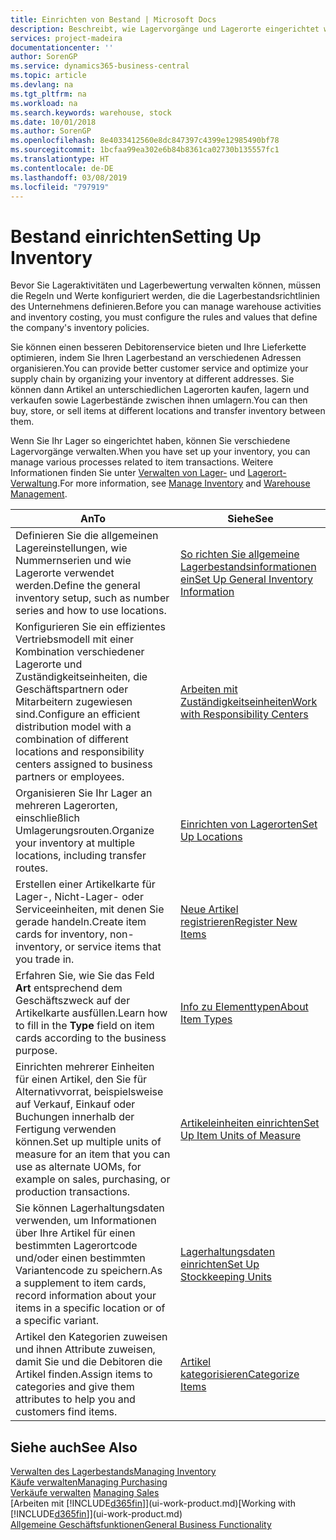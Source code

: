```yaml
---
title: Einrichten von Bestand | Microsoft Docs
description: Beschreibt, wie Lagervorgänge und Lagerorte eingerichtet werden, einschließlich Umlagerungsrouten und Standorte wie Lagerorte.
services: project-madeira
documentationcenter: ''
author: SorenGP
ms.service: dynamics365-business-central
ms.topic: article
ms.devlang: na
ms.tgt_pltfrm: na
ms.workload: na
ms.search.keywords: warehouse, stock
ms.date: 10/01/2018
ms.author: SorenGP
ms.openlocfilehash: 8e4033412560e8dc847397c4399e12985490bf78
ms.sourcegitcommit: 1bcfaa99ea302e6b84b8361ca02730b135557fc1
ms.translationtype: HT
ms.contentlocale: de-DE
ms.lasthandoff: 03/08/2019
ms.locfileid: "797919"
---
```

# <a name="setting-up-inventory"></a><span data-ttu-id="a804f-103">Bestand einrichten</span><span class="sxs-lookup"><span data-stu-id="a804f-103">Setting Up Inventory</span></span>
<span data-ttu-id="a804f-104">Bevor Sie Lageraktivitäten und Lagerbewertung verwalten können, müssen die Regeln und Werte konfiguriert werden, die die Lagerbestandsrichtlinien des Unternehmens definieren.</span><span class="sxs-lookup"><span data-stu-id="a804f-104">Before you can manage warehouse activities and inventory costing, you must configure the rules and values that define the company's inventory policies.</span></span>

<span data-ttu-id="a804f-105">Sie können einen besseren Debitorenservice bieten und Ihre Lieferkette optimieren, indem Sie Ihren Lagerbestand an verschiedenen Adressen organisieren.</span><span class="sxs-lookup"><span data-stu-id="a804f-105">You can provide better customer service and optimize your supply chain by organizing your inventory at different addresses.</span></span> <span data-ttu-id="a804f-106">Sie können dann Artikel an unterschiedlichen Lagerorten kaufen, lagern und verkaufen sowie Lagerbestände zwischen ihnen umlagern.</span><span class="sxs-lookup"><span data-stu-id="a804f-106">You can then buy, store, or sell items at different locations and transfer inventory between them.</span></span>

<span data-ttu-id="a804f-107">Wenn Sie Ihr Lager so eingerichtet haben, können Sie verschiedene Lagervorgänge verwalten.</span><span class="sxs-lookup"><span data-stu-id="a804f-107">When you have set up your inventory, you can manage various processes related to item transactions.</span></span> <span data-ttu-id="a804f-108">Weitere Informationen finden Sie unter [Verwalten von Lager-](inventory-manage-inventory.md) und [Lagerort-Verwaltung](warehouse-manage-warehouse.md).</span><span class="sxs-lookup"><span data-stu-id="a804f-108">For more information, see [Manage Inventory](inventory-manage-inventory.md) and [Warehouse Management](warehouse-manage-warehouse.md).</span></span>

| <span data-ttu-id="a804f-109">An</span><span class="sxs-lookup"><span data-stu-id="a804f-109">To</span></span> | <span data-ttu-id="a804f-110">Siehe</span><span class="sxs-lookup"><span data-stu-id="a804f-110">See</span></span> |
| --- | --- |
| <span data-ttu-id="a804f-111">Definieren Sie die allgemeinen Lagereinstellungen, wie Nummernserien und wie Lagerorte verwendet werden.</span><span class="sxs-lookup"><span data-stu-id="a804f-111">Define the general inventory setup, such as number series and how to use locations.</span></span> |[<span data-ttu-id="a804f-112">So richten Sie allgemeine Lagerbestandsinformationen ein</span><span class="sxs-lookup"><span data-stu-id="a804f-112">Set Up General Inventory Information</span></span>](inventory-how-setup-general.md) |
|<span data-ttu-id="a804f-113">Konfigurieren Sie ein effizientes Vertriebsmodell mit einer Kombination verschiedener Lagerorte und Zuständigkeitseinheiten, die Geschäftspartnern oder Mitarbeitern zugewiesen sind.</span><span class="sxs-lookup"><span data-stu-id="a804f-113">Configure an efficient distribution model with a combination of different locations and responsibility centers assigned to business partners or employees.</span></span>|[<span data-ttu-id="a804f-114">Arbeiten mit Zuständigkeitseinheiten</span><span class="sxs-lookup"><span data-stu-id="a804f-114">Work with Responsibility Centers</span></span>](inventory-responsibility-centers.md)|
| <span data-ttu-id="a804f-115">Organisieren Sie Ihr Lager an mehreren Lagerorten, einschließlich Umlagerungsrouten.</span><span class="sxs-lookup"><span data-stu-id="a804f-115">Organize your inventory at multiple locations, including transfer routes.</span></span> |[<span data-ttu-id="a804f-116">Einrichten von Lagerorten</span><span class="sxs-lookup"><span data-stu-id="a804f-116">Set Up Locations</span></span>](inventory-how-register-new-items.md) |
| <span data-ttu-id="a804f-117">Erstellen einer Artikelkarte für Lager-, Nicht-Lager- oder Serviceeinheiten, mit denen Sie gerade handeln.</span><span class="sxs-lookup"><span data-stu-id="a804f-117">Create item cards for inventory, non-inventory, or service items that you trade in.</span></span> |[<span data-ttu-id="a804f-118">Neue Artikel registrieren</span><span class="sxs-lookup"><span data-stu-id="a804f-118">Register New Items</span></span>](inventory-how-register-new-items.md) |
|<span data-ttu-id="a804f-119">Erfahren Sie, wie Sie das Feld **Art** entsprechend dem Geschäftszweck auf der Artikelkarte ausfüllen.</span><span class="sxs-lookup"><span data-stu-id="a804f-119">Learn how to fill in the **Type** field on item cards according to the business purpose.</span></span>|[<span data-ttu-id="a804f-120">Info zu Elementtypen</span><span class="sxs-lookup"><span data-stu-id="a804f-120">About Item Types</span></span>](inventory-about-item-types.md)| 
|<span data-ttu-id="a804f-121">Einrichten mehrerer Einheiten für einen Artikel, den Sie für Alternativvorrat, beispielsweise auf Verkauf, Einkauf oder Buchungen innerhalb der Fertigung verwenden können.</span><span class="sxs-lookup"><span data-stu-id="a804f-121">Set up multiple units of measure for an item that you can use as alternate UOMs, for example on sales, purchasing, or production transactions.</span></span>|[<span data-ttu-id="a804f-122">Artikeleinheiten einrichten</span><span class="sxs-lookup"><span data-stu-id="a804f-122">Set Up Item Units of Measure</span></span>](inventory-how-setup-units-of-measure.md)|
|<span data-ttu-id="a804f-123">Sie können Lagerhaltungsdaten verwenden, um Informationen über Ihre Artikel für einen bestimmten Lagerortcode und/oder einen bestimmten Variantencode zu speichern.</span><span class="sxs-lookup"><span data-stu-id="a804f-123">As a supplement to item cards, record information about your items in a specific location or of a specific variant.</span></span>|[<span data-ttu-id="a804f-124">Lagerhaltungsdaten einrichten</span><span class="sxs-lookup"><span data-stu-id="a804f-124">Set Up Stockkeeping Units</span></span>](inventory-how-to-set-up-stockkeeping-units.md)|
| <span data-ttu-id="a804f-125">Artikel den Kategorien zuweisen und ihnen Attribute zuweisen, damit Sie und die Debitoren die Artikel finden.</span><span class="sxs-lookup"><span data-stu-id="a804f-125">Assign items to categories and give them attributes to help you and customers find items.</span></span> |[<span data-ttu-id="a804f-126">Artikel kategorisieren</span><span class="sxs-lookup"><span data-stu-id="a804f-126">Categorize Items</span></span>](inventory-how-categorize-items.md) |

## <a name="see-also"></a><span data-ttu-id="a804f-127">Siehe auch</span><span class="sxs-lookup"><span data-stu-id="a804f-127">See Also</span></span>
[<span data-ttu-id="a804f-128">Verwalten des Lagerbestands</span><span class="sxs-lookup"><span data-stu-id="a804f-128">Managing Inventory</span></span>](inventory-manage-inventory.md)  
[<span data-ttu-id="a804f-129">Käufe verwalten</span><span class="sxs-lookup"><span data-stu-id="a804f-129">Managing Purchasing</span></span>](purchasing-manage-purchasing.md)  
<span data-ttu-id="a804f-130">[Verkäufe verwalten](sales-manage-sales.md)  </span><span class="sxs-lookup"><span data-stu-id="a804f-130">[Managing Sales](sales-manage-sales.md)  </span></span>  
<span data-ttu-id="a804f-131">[Arbeiten mit [!INCLUDE[d365fin](includes/d365fin_md.md)]](ui-work-product.md)</span><span class="sxs-lookup"><span data-stu-id="a804f-131">[Working with [!INCLUDE[d365fin](includes/d365fin_md.md)]](ui-work-product.md)</span></span>  
[<span data-ttu-id="a804f-132">Allgemeine Geschäftsfunktionen</span><span class="sxs-lookup"><span data-stu-id="a804f-132">General Business Functionality</span></span>](ui-across-business-areas.md)
